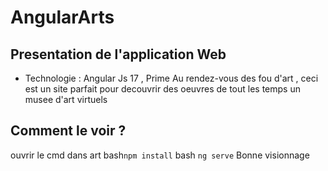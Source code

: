 # AngularArts

## Presentation de l'application Web
 - Technologie : Angular Js 17 , Prime 
 Au rendez-vous des fou d'art , ceci est un site parfait pour decouvrir des oeuvres de tout les temps un musee d'art virtuels

## Comment le voir ?

ouvrir le cmd dans art
bash`
    npm install
`
bash `
    ng serve
`
Bonne visionnage 